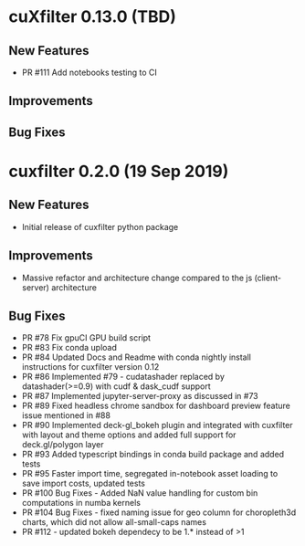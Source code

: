 # cuXfilter 0.13.0 (TBD)

## New Features

- PR #111 Add notebooks testing to CI

## Improvements

## Bug Fixes


# cuxfilter 0.2.0 (19 Sep 2019)

## New Features

- Initial release of cuxfilter python package

## Improvements

- Massive refactor and architecture change compared to the js (client-server) architecture

## Bug Fixes

- PR #78 Fix gpuCI GPU build script
- PR #83 Fix conda upload
- PR #84 Updated Docs and Readme with conda nightly install instructions for cuxfilter version 0.12
- PR #86 Implemented #79 - cudatashader replaced by datashader(>=0.9) with cudf & dask_cudf support
- PR #87 Implemented jupyter-server-proxy as discussed in #73
- PR #89 Fixed headless chrome sandbox for dashboard preview feature issue mentioned in #88
- PR #90 Implemented deck-gl_bokeh plugin and integrated with cuxfilter with layout and theme options
  and added full support for deck.gl/polygon layer
- PR #93 Added typescript bindings in conda build package and added tests
- PR #95 Faster import time, segregated in-notebook asset loading to save import costs, updated tests
- PR #100 Bug Fixes - Added NaN value handling for custom bin computations in numba kernels
- PR #104 Bug Fixes - fixed naming issue for geo column for choropleth3d charts, which did not allow all-small-caps names
- PR #112 - updated bokeh dependecy to be 1.* instead of >1